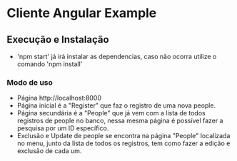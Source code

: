 # Cliente Angular Example

## Execução e Instalação

- 'npm start' já irá instalar as dependencias, caso não ocorra utilize o comando 'npm install'

### Modo de uso

- Página http://localhost:8000
- Página inicial é a "Register" que faz o registro de uma nova people.
- Página secundária é a "People" que já vem com a lista de todos registros de people no banco, nessa mesma página é possível fazer a pesquisa por um ID específico.
- Exclusão e Update de people se encontra na página "People" localizada no menu, junto da lista de todos os registros, tem como fazer a edição e exclusão de cada um.
